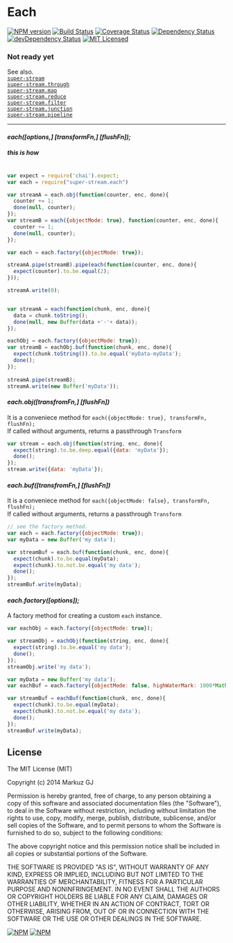 # Each


[![NPM version](https://badge.fury.io/js/super-stream.each.png)](https://npmjs.org/package/super-stream.each)
[![Build Status](https://travis-ci.org/markuz-gj/super-stream.each.png?branch=master)](https://travis-ci.org/markuz-gj/super-stream.each)
[![Coverage Status](https://coveralls.io/repos/markuz-gj/super-stream.each/badge.png?branch=master)](https://coveralls.io/r/markuz-gj/super-stream.each?branch=master)
[![Dependency Status](https://david-dm.org/markuz-gj/super-stream.each.png)](https://david-dm.org/markuz-gj/super-stream.each)
[![devDependency Status](https://david-dm.org/markuz-gj/super-stream.each/dev-status.png)](https://david-dm.org/markuz-gj/super-stream.each#info=devDependencies)
[![MIT Licensed](http://img.shields.io/badge/license-MIT-blue.svg)](#license)

### Not ready yet

See also.  
[`super-stream`](https://github.com/markuz-gj/super-stream)  
[`super-stream.through`](https://github.com/markuz-gj/super-stream.through)  
[`super-stream.map`](https://github.com/markuz-gj/super-stream.map)  
[`super-stream.reduce`](https://github.com/markuz-gj/super-stream.reduce)  
[`super-stream.filter`](https://github.com/markuz-gj/super-stream.filter)  
[`super-stream.junction`](https://github.com/markuz-gj/super-stream.junction)  
[`super-stream.pipeline`](https://github.com/markuz-gj/super-stream.pipeline)  

* * *


#### _each([options,] [transformFn,] [flushFn]);_

##### this is how



```javascript

var expect = require('chai').expect;
var each = require("super-stream.each")

var streamA = each.obj(function(counter, enc, done){
  counter += 1;
  done(null, counter);
});
var streamB = each({objectMode: true}, function(counter, enc, done){
  counter += 1;
  done(null, counter);
});

var each = each.factory({objectMode: true});

streamA.pipe(streamB).pipe(each(function(counter, enc, done){
  expect(counter).to.be.equal(2);
}));

streamA.write(0);

```



```javascript

var streamA = each(function(chunk, enc, done){
  data = chunk.toString();
  done(null, new Buffer(data +'-'+ data));
});

eachObj = each.factory({objectMode: true});
var streamB = eachObj.buf(function(chunk, enc, done){
  expect(chunk.toString()).to.be.equal('myData-myData');
  done();
});
 
streamA.pipe(streamB);
streamA.write(new Buffer('myData'));

```


#### _each.obj([transfromFn,] [flushFn])_



It is a conveniece method for `each({objectMode: true}, transformFn, flushFn);`  
If called without arguments, returns a passthrough `Transform` 



```javascript
var stream = each.obj(function(string, enc, done){
  expect(string).to.be.deep.equal({data: 'myData'});
  done();
});
stream.write({data: 'myData'});
```


#### _each.buf([transfromFn,] [flushFn])_


It is a conveniece method for `each({objectMode: false}, transformFn, flushFn);`  
If called without arguments, returns a passthrough `Transform` 



```javascript
// see the factory method.
var each = each.factory({objectMode: true});
var myData = new Buffer('my data');

var streamBuf = each.buf(function(chunk, enc, done){
  expect(chunk).to.be.equal(myData);
  expect(chunk).to.not.be.equal('my data');
  done();
});
streamBuf.write(myData);
```


#### _each.factory([options]);_



A factory method for creating a custom `each` instance.  



```javascript
var eachObj = each.factory({objectMode: true});

var streamObj = eachObj(function(string, enc, done){
  expect(string).to.be.equal('my data');
  done();
});
streamObj.write('my data');
```

```javascript
var myData = new Buffer('my data');
var eachBuf = each.factory({objectMode: false, highWaterMark: 1000*Math.pow(2,6)});

var streamBuf = eachBuf(function(chunk, enc, done){
  expect(chunk).to.be.equal(myData);
  expect(chunk).to.not.be.equal('my data');
  done();
});
streamBuf.write(myData);
```

License
---

The MIT License (MIT)

Copyright (c) 2014 Markuz GJ

Permission is hereby granted, free of charge, to any person obtaining a copy of this software and associated documentation files (the "Software"), to deal in the Software without restriction, including without limitation the rights to
use, copy, modify, merge, publish, distribute, sublicense, and/or sell copies of the Software, and to permit persons to whom the Software is furnished to do so, subject to the following conditions:

The above copyright notice and this permission notice shall be included in all copies or substantial portions of the Software.

THE SOFTWARE IS PROVIDED "AS IS", WITHOUT WARRANTY OF ANY KIND, EXPRESS OR IMPLIED, INCLUDING BUT NOT LIMITED TO THE WARRANTIES OF MERCHANTABILITY, FITNESS FOR A PARTICULAR PURPOSE AND NONINFRINGEMENT. IN NO EVENT SHALL THE AUTHORS OR
COPYRIGHT HOLDERS BE LIABLE FOR ANY CLAIM, DAMAGES OR OTHER LIABILITY, WHETHER IN AN ACTION OF CONTRACT, TORT OR OTHERWISE, ARISING FROM, OUT OF OR IN CONNECTION WITH THE SOFTWARE OR THE USE OR OTHER DEALINGS IN THE SOFTWARE.

[![NPM](https://nodei.co/npm/super-stream.each.png)](https://nodei.co/npm/super-stream.each/) [![NPM](https://nodei.co/npm-dl/super-stream.each.png)](https://nodei.co/npm/super-stream.each/)